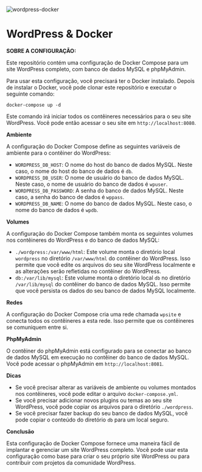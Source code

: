 ![wordpress-docker](https://github.com/andrepfdev/wordpress-docker/assets/49399742/8f25e1f7-650e-44de-91f8-9d11f854899c)

# WordPress & Docker
**SOBRE A CONFIGURAÇÃO:**

Este repositório contém uma configuração de Docker Compose para um site WordPress completo, com banco de dados MySQL e phpMyAdmin.

Para usar esta configuração, você precisará ter o Docker instalado. Depois de instalar o Docker, você pode clonar este repositório e executar o seguinte comando:

```
docker-compose up -d
```

Este comando irá iniciar todos os contêineres necessários para o seu site WordPress. Você pode então acessar o seu site em `http://localhost:8080`.

**Ambiente**

A configuração do Docker Compose define as seguintes variáveis de ambiente para o contêiner do WordPress:

* `WORDPRESS_DB_HOST`: O nome do host do banco de dados MySQL. Neste caso, o nome do host do banco de dados é `db`.
* `WORDPRESS_DB_USER`: O nome de usuário do banco de dados MySQL. Neste caso, o nome de usuário do banco de dados é `wpuser`.
* `WORDPRESS_DB_PASSWORD`: A senha do banco de dados MySQL. Neste caso, a senha do banco de dados é `wppass`.
* `WORDPRESS_DB_NAME`: O nome do banco de dados MySQL. Neste caso, o nome do banco de dados é `wpdb`.

**Volumes**

A configuração do Docker Compose também monta os seguintes volumes nos contêineres do WordPress e do banco de dados MySQL:

* `./wordpress:/var/www/html`: Este volume monta o diretório local `wordpress` no diretório `/var/www/html` do contêiner do WordPress. Isso permite que você edite os arquivos do seu site WordPress localmente e as alterações serão refletidas no contêiner do WordPress.
* `db:/var/lib/mysql`: Este volume monta o diretório local `db` no diretório `/var/lib/mysql` do contêiner do banco de dados MySQL. Isso permite que você persista os dados do seu banco de dados MySQL localmente.

**Redes**

A configuração do Docker Compose cria uma rede chamada `wpsite` e conecta todos os contêineres a esta rede. Isso permite que os contêineres se comuniquem entre si.

**PhpMyAdmin**

O contêiner do phpMyAdmin está configurado para se conectar ao banco de dados MySQL em execução no contêiner do banco de dados MySQL. Você pode acessar o phpMyAdmin em `http://localhost:8081`.

**Dicas**

* Se você precisar alterar as variáveis de ambiente ou volumes montados nos contêineres, você pode editar o arquivo `docker-compose.yml`.
* Se você precisar adicionar novos plugins ou temas ao seu site WordPress, você pode copiar os arquivos para o diretório `./wordpress`.
* Se você precisar fazer backup do seu banco de dados MySQL, você pode copiar o conteúdo do diretório `db` para um local seguro.

**Conclusão**

Esta configuração de Docker Compose fornece uma maneira fácil de implantar e gerenciar um site WordPress completo. Você pode usar esta configuração como base para criar o seu próprio site WordPress ou para contribuir com projetos da comunidade WordPress.
